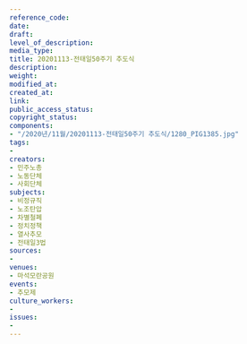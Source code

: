 ```yaml
---
reference_code: 
date: 
draft: 
level_of_description: 
media_type: 
title: 20201113-전태일50주기 추도식
description: 
weight: 
modified_at: 
created_at: 
link: 
public_access_status: 
copyright_status: 
components:
- "/2020년/11월/20201113-전태일50주기 추도식/1280_PIG1385.jpg"
tags:
- 
creators:
- 민주노총
- 노동단체
- 사회단체
subjects:
- 비정규직
- 노조탄압
- 차별철폐
- 정치정책
- 열사추모
- 전태일3법
sources:
- 
venues:
- 마석모란공원
events:
- 추모제
culture_workers:
- 
issues:
- 
---
```

